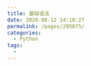 ```yaml
---
title: 基础语法
date: 2020-08-12 14:10:27
permalink: /pages/295075/
categories: 
  - Python
tags: 
  - 
---
```

